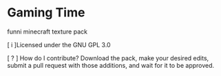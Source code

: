 # Gaming Time
funni minecraft texture pack

[ i ]Licensed under the GNU GPL 3.0

[ ? ] How do I contribute?
      Download the pack, make your desired edits, submit a pull request with those additions, and wait for it to be approved.
